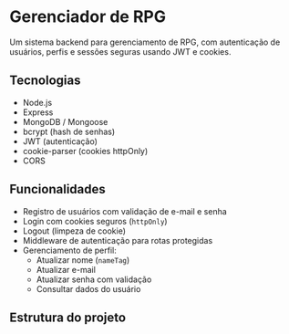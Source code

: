 # Gerenciador de RPG

Um sistema backend para gerenciamento de RPG, com autenticação de usuários, perfis e sessões seguras usando JWT e cookies.

## Tecnologias

- Node.js
- Express
- MongoDB / Mongoose
- bcrypt (hash de senhas)
- JWT (autenticação)
- cookie-parser (cookies httpOnly)
- CORS

## Funcionalidades

- Registro de usuários com validação de e-mail e senha
- Login com cookies seguros (`httpOnly`)
- Logout (limpeza de cookie)
- Middleware de autenticação para rotas protegidas
- Gerenciamento de perfil:
  - Atualizar nome (`nameTag`)
  - Atualizar e-mail
  - Atualizar senha com validação
  - Consultar dados do usuário

## Estrutura do projeto
